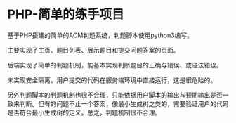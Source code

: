 # PHP-简单的练手项目
基于PHP搭建的简单的ACM判题系统，判题脚本使用python3编写。

主要实现了主页、题目列表、展示题目和提交问题答案的页面。

后端实现了简单的判题机制，能基本实现判断题目的正确与错误、或语法错误。

未实现安全隔离，用户提交的代码在服务端环境中直接运行，这是很危险的。

另外判题脚本的判题机制也很不合理，只能依据用户脚本的输出与预期输出是否一致来判断。但有的问题不止一个答案，像最小生成树之类的，需要验证用户的代码是否符合最小生成树的定义。总之，判题机制很不合理。
